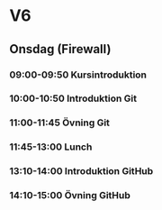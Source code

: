 # V6

## Onsdag (Firewall)
### **09:00-09:50** Kursintroduktion
### **10:00-10:50** Introduktion Git
### **11:00-11:45** Övning Git
### **11:45-13:00** Lunch
### **13:10-14:00** Introduktion GitHub
### **14:10-15:00** Övning GitHub